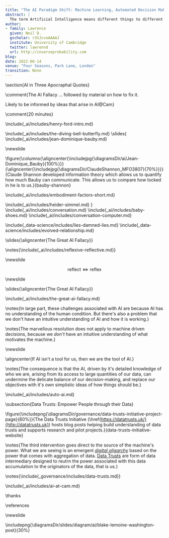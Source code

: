 ```yaml
---
title: "The AI Paradigm Shift: Machine Learning, Automated Decision Making and Modern Society"
abstract: |
  The term Artificial Intelligence means different things to different people, but we can distil some commonality across different expectations of the term. It seems that the word intelligence drives us to believe that this new approach to automation will be the first to adapt to us as humans rather than requiring us to adapt to it. This promise presents challenges, because machine learning technologies that underpin the revolution in artificial intelligence are not capable of adapting to humans as we are to each other. In this talk we introduce the challenges and overview the research directions we are taking to uncover the solutions.
author:
- family: Lawrence
  given: Neil D.
  gscholar: r3SJcvoAAAAJ
  institute: University of Cambridge
  twitter: lawrennd
  url: http://inverseprobability.com
blog: 
date: 2022-06-14
venue: "Four Seasons, Park Lane, London"
transition: None
---
```



\section{AI in Three Apocraphal Quotes}



\comment{The AI Fallacy ... followed by material on how to fix it.

Likely to be informed by ideas that arise in AI@Cam}

\comment{20 minutes}

\include{_ai/includes/henry-ford-intro.md}

\include{_ai/includes/the-diving-bell-butterfly.md}
\slides{
\include{_ai/includes/jean-dominique-bauby.md}

\newslide

\figure{\columns{\aligncenter{\includejpg{\diagramsDir/ai/Jean-Dominique_Bauby}{100%}}}{\aligncenter{\includejpg{\diagramsDir/ClaudeShannon_MFO3807}{70%}}}}{Claude Shannon developed information theory which allows us to quantify how much Bauby can communicate. This allows us to compare how locked in he is to us.}{bauby-shannon}

\include{_ai/includes/embodiment-factors-short.md}

\include{_ai/includes/heider-simmel.md}
}
\include{_ai/includes/conversation.md}
\include{_ai/includes/baby-shoes.md}
\include{_ai/includes/conversation-computer.md}

\include{_data-science/includes/lies-damned-lies.md}
\include{_data-science/includes/evolved-relationship.md}

\slides{\aligncenter{The Great AI Fallacy}}

\notes{\include{_ai/includes/reflexive-reflective.md}}

\newslide

$$\text{reflect} \Longleftrightarrow \text{reflex}$$

\newslide

\slides{\aligncenter{The Great AI Fallacy}}

\include{_ai/includes/the-great-ai-fallacy.md}

\notes{In large part, these challenges associated with AI are because AI has no understanding of the human condition. But there's also a problem that we don't have an intuitive understanding of AI and how it is working.}

\notes{The marvellous resolution does not apply to machine driven decisions, because we *don't* have an intuitive understanding of what motivates the machine.}

\newslide

\aligncenter{If AI isn't a tool for us, then we are the tool of AI.}

\notes{The consequence is that the AI, driven by it's detailed knowledge of who we are, arising from its access to large quantities of our data, can undermine the delicate balance of our decision-making, and replace our objectives with it's own simplistic ideas of how things should be.}

\include{_ai/includes/auto-ai.md}

\subsection{Data Trusts: Empower People through their Data}

\figure{\includepng{\diagramsDir/governance/data-trusts-initiative-project-page}{60%}}{The Data Trusts Initiative (\href{https://datatrusts.uk/}{http://datatrusts.uk}) hosts blog posts helping build understanding of data trusts and supports research and pilot projects.}{data-trusts-initiative-website}

\notes{The third intervention goes direct to the source of the machine's power. What we are seeing is an emergent *[digital oligarchy](https://www.theguardian.com/media-network/2015/mar/05/digital-oligarchy-algorithms-personal-data)* based on the power that comes with aggregation of data. [Data Trusts](https://www.theguardian.com/media-network/2016/jun/03/data-trusts-privacy-fears-feudalism-democracy) are form of data intermediary designed to reutrn the power associated with this data accumulation to the originators of the data, that is us.}

\notes{\include{_governance/includes/data-trusts.md}}

\include{_ai/includes/ai-at-cam.md}
 
\thanks

\references

\newslide

\includepng{\diagramsDir/slides/diagram/ai/blake-lemoine-washington-post}{30%}
